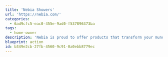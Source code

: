 ```yaml
---
title: 'Nebia Showers'
url: 'https://nebia.com/'
categories:
  - 6ad9cfc5-eac0-455e-9ad0-f537896373ba
tags:
  - home-owner
description: 'Nebia is proud to offer products that transform your mundane shower routine into a ritual, and also contribute to preserving the planet.'
blueprint: action
id: b349e2cb-27fb-4560-9c91-0a0ebb8779ec
---
```

